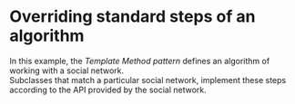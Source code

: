# Overriding standard steps of an algorithm

In this example, the *Template Method pattern* defines an algorithm of working with a social network. \
Subclasses that match a particular social network, implement these steps according to the API provided by the social network.
